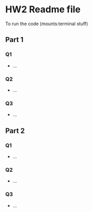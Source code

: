 # HW2 Readme file

To run the code (mounts:terminal stuff)

## Part 1

### Q1 
- ...
### Q2
- ...
  
### Q3
- ...

## Part 2

### Q1
- ...
### Q2
- ...
### Q3
- ...

  
